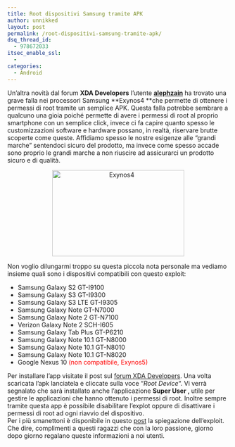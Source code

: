 ```yaml
---
title: Root dispositivi Samsung tramite APK
author: unnikked
layout: post
permalink: /root-dispositivi-samsung-tramite-apk/
dsq_thread_id:
  - 978672033
itsec_enable_ssl:
  - 
categories:
  - Android
---
```


Un&#8217;altra novità dal forum **XDA Developers** l&#8217;utente **<a href="http://forum.xda-developers.com/member.php?u=3003427" target="_blank">alephzain</a>** ha trovato una grave falla nei processori Samsung **Exynos4 **che permette di ottenere i permessi di root tramite un semplice APK. Questa falla potrebbe sembrare a qualcuno una gioia poiché permette di avere i permessi di root al proprio smartphone con un semplice click, invece ci fa capire quanto spesso le customizzazioni software e hardware possano, in realtà, riservare brutte scoperte come queste. Affidiamo spesso le nostre esigenze alle &#8220;grandi marche&#8221; sentendoci sicuro del prodotto, ma invece come spesso accade sono proprio le grandi marche a non riuscire ad assicurarci un prodotto sicuro e di qualità.

<p align="center">
  <a href="http://unnikked.tk/wp-content/uploads/2012/12/exynos4_salto.jpg"><img class="aligncenter size-medium wp-image-169" title="Exynos4" src="http://unnikked.tk/wp-content/uploads/2012/12/exynos4_salto-300x196.jpg" alt="Exynos4" width="300" height="196" /></a>
</p>

Non voglio dilungarmi troppo su questa piccola nota personale ma vediamo insieme quali sono i dispositivi compatibili con questo exploit:

  * Samsung Galaxy S2 GT-I9100
  * Samsung Galaxy S3 GT-I9300
  * Samsung Galaxy S3 LTE GT-I9305
  * Samsung Galaxy Note GT-N7000
  * Samsung Galaxy Note 2 GT-N7100
  * Verizon Galaxy Note 2 SCH-I605
  * Samsung Galaxy Tab Plus GT-P6210
  * Samsung Galaxy Note 10.1 GT-N8000
  * Samsung Galaxy Note 10.1 GT-N8010
  * Samsung Galaxy Note 10.1 GT-N8020
  * Google Nexus 10 <span style="color: #ff0000;">(non compatibile, Exynos5)</span>

<div>
  Per installare l&#8217;app visitate il post sul <a href="http://forum.xda-developers.com/showthread.php?t=2050297" target="_blank">forum XDA Developers</a>. Una volta scaricata l&#8217;apk lanciatela e cliccate sulla voce &#8220;<em>Root Device</em>&#8220;. Vi verrà segnalato che sarà installato anche l&#8217;applicazione <strong>Super User , </strong>utile per gestire le applicazioni che hanno ottenuto i permessi di root. Inoltre sempre tramite questa app è possibile disabilitare l&#8217;explot oppure di disattivare i permessi di root ad ogni riavvio del dispositivo.
</div>

<div>
</div>

<div>
  Per i più smanettoni è disponibile in questo <a href="http://forum.xda-developers.com/showthread.php?t=2048511" target="_blank">post</a> la spiegazione dell&#8217;exploit.
</div>

<div>
</div>

<div>
  Che dire, complimenti a questi ragazzi che con la loro passione, giorno dopo giorno regalano queste informazioni a noi utenti.
</div>